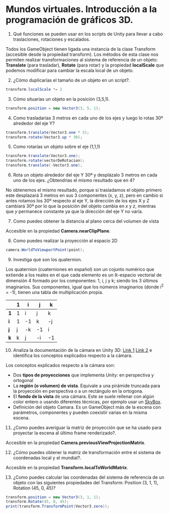 # Mundos virtuales. Introducción a la programación de gráficos 3D.
1. Qué funciones se pueden usar en los scripts de Unity para llevar a cabo traslaciones, rotaciones y escalados.

Todos los GameObject tienen ligada una instancia de la clase Transform (accesible desde la propiedad transform). Los métodos de esta clase nos permiten realizar transformaciones al sistema de referencia de un objeto: **Translate** (para trasladar), **Rotate** (para rotar) y la propiedad **localScale** que podemos modificar para cambiar la escala local de un objeto.

2. ¿Cómo duplicarías el tamaño de un objeto en un script?.

```cs
transform.localScale *= 2
```
3. Cómo situarías un objeto en la posición (3,5,1).

```cs
transform.position = new Vector3(3, 5, 1);
```
4. Como trasladarías 3 metros en cada uno de los ejes y luego lo rotas 30º alrededor del eje Y?

```cs
transform.translate(Vector3.one * 3);
transform.rotate(Vector3.up * 30);
```
5. Como rotarías un objeto sobre el eje (1,1,1)

```cs
transform.translate(Vector3.one);
transform.rotate(vectorDeRotacion);
transform.translate(-Vector3.one);
```
6. Rota un objeto alrededor del eje Y 30ª y desplázalo 3 metros en cada uno de los ejes. ¿Obtendrías el mismo resultado que en 4?

No obtenemos el mismo resultado, porque si trasladamos el objeto primero este desplazará 3 metros en sus 3 componentes (x, y, z), pero en cambio si antes rotamos los 30º respecto al eje Y, la dirección de los ejes X y Z cambiará 30º por lo que la posición del objeto cambia en *x* y *z*, mientras que *y* permanece constante ya que la dirección del eje Y no varía.

7. Como puedes obtener la distancia al plano cerca del volumen de vista

Accesible en la propiedad **Camera.nearClipPlane**.

8. Como puedes realizar la proyección al espacio 2D

```cs
camera.WorldToViewportPoint(point);
```

9. Investiga qué son los quaternion.

Los quaternion (cuaterniones en español) son un cojunto numérico que extiende a los reales en el que cada elemento es un ℝ-espacio vectorial de dimensión 4 formado por los componentes: 1, i, j y k; siendo los 3 últimos imaginarios.
Sus componentes, igual que los números imaginarios (donde i<sup>2</sup> = -1), tienen una tabla de multiplicación propia.

|  | 1 | i  | j  | k  |
|---|---|----|----|----|
| **1** | 1 | i  | j  | k  |
| **i** | 1 | -1 | k  | -j |
| **j** | j | -k | -1 | i  |
| **k** | k | j  | -i | -1 |

10. Analiza la documentación de la cámara en Unity 3D: [Link 1](https://docs.unity3d.com/es/current/Manual/CamerasOverview.html) [Link 2](https://docs.unity3d.com/es/current/Manual/class-Camera.html) e identifica los conceptos explicados respecto a la cámara.

Los conceptos explicados respecto a la cámara son:

 * Dos **tipos de proyecciones** que implementa Unity: en perspectiva y ortogonal
 * La **región (o volumen) de vista**. Equivale a una pirámide truncada para la proyección en perspectiva o a un rectángulo en la ortogona.
 * El **fondo de la vista** de una cámara. Este se suele rellenar con algún color entero o usando diferentes técnicas, por ejemplo usar un [SkyBox](https://docs.unity3d.com/es/current/Manual/class-Skybox.html).
 * Definición del objeto Camara. Es un GameObject más de la escena con parámetros, componentes y pueden coexistir varias en la misma escena.
    
11. ¿Como puedes averiguar la matriz de proyección que se ha usado para proyectar la escena al último frame renderizado?.

Accesible en la propiedad **Camera.previousViewProjectionMatrix**.

12. ¿Cómo puedes obtener la matriz de transformación entre el sistema de coordenadas local y el mundial?.

Accesible en la propiedad **Transform.localToWorldMatrix**.

13. ¿Como puedes calcular las coordenadas del sistema de referencia de un objeto con las siguientes propiedades del Transform: Position (3, 1, 1), Rotation (45, 0, 45)?
```cs
transform.position = new Vector3(3, 1, 1);
transform.Rotate(45, 0, 45);
print(transform.TransformPoint(Vector3.zero));
```
